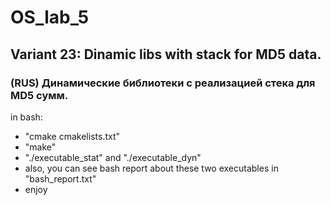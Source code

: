 # OS_lab_5
## Variant 23: Dinamic libs with stack for MD5 data.
### (RUS) Динамические библиотеки с реализацией стека для MD5 сумм.
in bash:
- "cmake cmakelists.txt"
- "make"
- "./executable_stat" and "./executable_dyn"
- also, you can see bash report about these two executables in "bash_report.txt"
- enjoy
